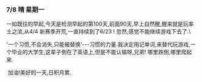 ### 7/8    晴    星期一

​		一如既往的早起,今天是检测早起的第100天,前面90天,早上自然醒,醒来就是玩率土之滨,从4/4 新赛季开荒,一直持续到了6/23 ! 忽然,感觉不能继续游戏下去了.\

​		'一个习惯,不会消失,只能被替换'---习惯的力量.我决定用记单词,来替代玩游戏,一个毕业的大学生,这辈子倒在了英语上,但是不能认输呀,兄弟! 哪里跌倒,哪里爬起来.

​		加油!美好的一天,日积月累.

​		